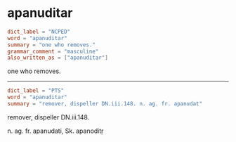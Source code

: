 # apanuditar

``` toml
dict_label = "NCPED"
word = "apanuditar"
summary = "one who removes."
grammar_comment = "masculine"
also_written_as = ["apanuditar"]
```

one who removes.

--------------------

``` toml
dict_label = "PTS"
word = "apanuditar"
summary = "remover, dispeller DN.iii.148. n. ag. fr. apanudat"
```

remover, dispeller DN.iii.148.

n. ag. fr. apanudati, Sk. apanoditṛ

